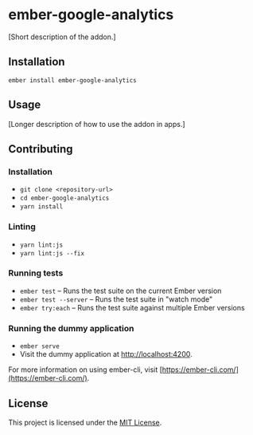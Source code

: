 ember-google-analytics
==============================================================================

[Short description of the addon.]

Installation
------------------------------------------------------------------------------

```
ember install ember-google-analytics
```


Usage
------------------------------------------------------------------------------

[Longer description of how to use the addon in apps.]


Contributing
------------------------------------------------------------------------------

### Installation

* `git clone <repository-url>`
* `cd ember-google-analytics`
* `yarn install`

### Linting

* `yarn lint:js`
* `yarn lint:js --fix`

### Running tests

* `ember test` – Runs the test suite on the current Ember version
* `ember test --server` – Runs the test suite in "watch mode"
* `ember try:each` – Runs the test suite against multiple Ember versions

### Running the dummy application

* `ember serve`
* Visit the dummy application at [http://localhost:4200](http://localhost:4200).

For more information on using ember-cli, visit [https://ember-cli.com/](https://ember-cli.com/).

License
------------------------------------------------------------------------------

This project is licensed under the [MIT License](LICENSE.md).
